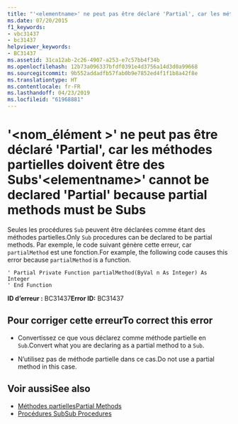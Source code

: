 ```yaml
---
title: "'<elementname>' ne peut pas être déclaré 'Partial', car les méthodes partielles doivent être des Subs"
ms.date: 07/20/2015
f1_keywords:
- vbc31437
- bc31437
helpviewer_keywords:
- BC31437
ms.assetid: 31ca12ab-2c26-4907-a253-e7c57bb4f34b
ms.openlocfilehash: 12b73a096337bfdf0391e4d3756a14d3d0a99668
ms.sourcegitcommit: 9b552addadfb57fab0b9e7852ed4f1f1b8a42f8e
ms.translationtype: HT
ms.contentlocale: fr-FR
ms.lasthandoff: 04/23/2019
ms.locfileid: "61968881"
---
```

# <a name="elementname-cannot-be-declared-partial-because-partial-methods-must-be-subs"></a><span data-ttu-id="7a689-102">'\<nom_élément >' ne peut pas être déclaré 'Partial', car les méthodes partielles doivent être des Subs</span><span class="sxs-lookup"><span data-stu-id="7a689-102">'\<elementname>' cannot be declared 'Partial' because partial methods must be Subs</span></span>
<span data-ttu-id="7a689-103">Seules les procédures `Sub` peuvent être déclarées comme étant des méthodes partielles.</span><span class="sxs-lookup"><span data-stu-id="7a689-103">Only `Sub` procedures can be declared to be partial methods.</span></span> <span data-ttu-id="7a689-104">Par exemple, le code suivant génère cette erreur, car `partialMethod` est une fonction.</span><span class="sxs-lookup"><span data-stu-id="7a689-104">For example, the following code causes this error because `partialMethod` is a function.</span></span>  
  
```  
' Partial Private Function partialMethod(ByVal n As Integer) As Integer  
' End Function  
```  
  
 <span data-ttu-id="7a689-105">**ID d’erreur :** BC31437</span><span class="sxs-lookup"><span data-stu-id="7a689-105">**Error ID:** BC31437</span></span>  
  
## <a name="to-correct-this-error"></a><span data-ttu-id="7a689-106">Pour corriger cette erreur</span><span class="sxs-lookup"><span data-stu-id="7a689-106">To correct this error</span></span>  
  
- <span data-ttu-id="7a689-107">Convertissez ce que vous déclarez comme méthode partielle en `Sub`.</span><span class="sxs-lookup"><span data-stu-id="7a689-107">Convert what you are declaring as a partial method to a `Sub`.</span></span>  
  
- <span data-ttu-id="7a689-108">N’utilisez pas de méthode partielle dans ce cas.</span><span class="sxs-lookup"><span data-stu-id="7a689-108">Do not use a partial method in this case.</span></span>  
  
## <a name="see-also"></a><span data-ttu-id="7a689-109">Voir aussi</span><span class="sxs-lookup"><span data-stu-id="7a689-109">See also</span></span>

- [<span data-ttu-id="7a689-110">Méthodes partielles</span><span class="sxs-lookup"><span data-stu-id="7a689-110">Partial Methods</span></span>](../../visual-basic/programming-guide/language-features/procedures/partial-methods.md)
- [<span data-ttu-id="7a689-111">Procédures Sub</span><span class="sxs-lookup"><span data-stu-id="7a689-111">Sub Procedures</span></span>](../../visual-basic/programming-guide/language-features/procedures/sub-procedures.md)
